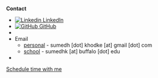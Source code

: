 
**Contact**
* [![Linkedin](https://i.stack.imgur.com/gVE0j.png) LinkedIn](https://www.linkedin.com/in/sumedhkhodke/)
* [![GitHub](https://i.stack.imgur.com/tskMh.png) GitHub](https://github.com/sumedhkhodke)<!--[Twitter](https://twitter.com/sumedh_khodke)-->
* <a href="https://twitter.com/sumedh_khodke?ref_src=twsrc%5Etfw" class="twitter-follow-button" data-show-screen-name="false" data-show-count="false"></a><script async src="https://platform.twitter.com/widgets.js" charset="utf-8"></script>
* Email
  * [personal](mailto:sumedh.khodke@gmail.com) - sumedh [dot] khodke [at] gmail [dot] com
  * [school](mailto:sumedhk@buffalo.edu) - sumedhk [at] buffalo [dot] edu
* <link href="https://assets.calendly.com/assets/external/widget.css" rel="stylesheet">
<script src="https://assets.calendly.com/assets/external/widget.js" type="text/javascript" async></script>
<a href="" onclick="Calendly.initPopupWidget({url: 'https://calendly.com/sumedhkhodke'});return false;">Schedule time with me</a>
